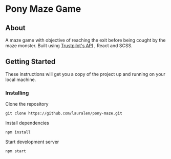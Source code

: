 # Pony Maze Game

## About

A maze game with objective of reaching the exit before being cought by the maze monster. Built using [Trustpilot's API](https://ponychallenge.trustpilot.com/api-docs/index.html#/pony-challenge) , React and SCSS.

## Getting Started

These instructions will get you a copy of the project up and running on your local machine.

### Installing

Clone the repository

```
git clone https://github.com/lauralen/pony-maze.git
```

Install dependencies

```
npm install
```

Start development server

```
npm start
```
